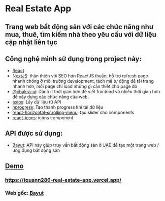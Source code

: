 # Real Estate App

## Trang web bất động sản với các chức năng như mua, thuê, tìm kiếm nhà theo yêu cầu với dữ liệu cập nhật liên tục

## Công nghệ mình sử dụng trong project này:

- [React](https://reactjs.org/)
- [NextJS](https://nextjs.org/): thân thiện với SEO hơn ReactJS thuần, hỗ trợ refresh page nhanh chóng ở môi trường development, tách mã tự động để tải trang nhanh hơn, mỗi page chỉ load những gì cần thiết cho page đó
- [@chakra-ui](https://chakra-ui.com/): Dành ít thời gian hơn để viết frontend và nhiều thời gian hơn để xây dựng các chức năng của web.
- [axios](https://www.npmjs.com/package/axios): Lấy dữ liệu từ API
- [nprogress](https://www.npmjs.com/package/nprogress): Tạo thanh progress khi tải dữ liệu
- [react-horizontal-scrolling-menu](https://www.npmjs.com/package/react-horizontal-scrolling-menu): tạo slider cho components
- [react-icons](https://react-icons.github.io/react-icons/): icons component

## API được sử dụng:

- [Bayut](https://rapidapi.com/apidojo/api/bayut/): API này giúp truy vấn bất động sản ở UAE để tạo một trang web / ứng dụng bất động sản

## [Demo](https://tquann286-real-estate-app.vercel.app/)
### https://tquann286-real-estate-app.vercel.app/

### Web gốc: [Bayut](https://www.bayut.com/)
